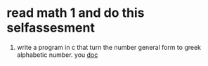 # read math 1 and do this selfassesment
1. write a program in c that turn the number general  form to greek alphabetic number. you <a href="">doc</a>
